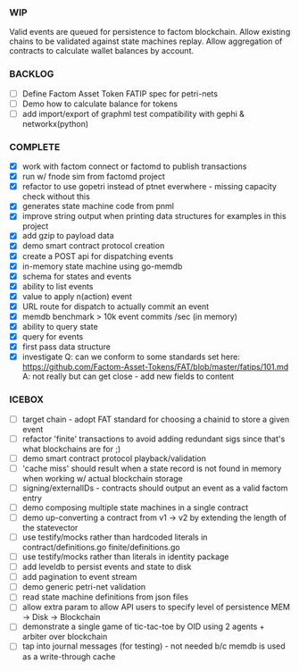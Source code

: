### WIP

Valid events are queued for persistence to factom blockchain.
Allow existing chains to be validated against state machines replay.
Allow aggregation of contracts to calculate wallet balances by account.

### BACKLOG

- [ ] Define Factom Asset Token FATIP spec for petri-nets
- [ ] Demo how to calculate balance for tokens
- [ ] add import/export of graphml test compatibility with gephi & networkx(python)

### COMPLETE
 
- [x] work with factom connect or factomd to publish transactions
- [x] run w/ fnode sim from factomd project
- [x] refactor to use gopetri instead of ptnet everwhere - missing capacity check without this
- [x] generates state machine code from pnml
- [x] improve string output when printing data structures for examples in this project
- [x] add gzip to payload data
- [x] demo smart contract protocol creation
- [x] create a POST api for dispatching events
- [x] in-memory state machine using go-memdb
- [x] schema for states and events
- [x] ability to list events 
- [x] value to apply n(action) event
- [x] URL route for dispatch to actually commit an event
- [x] memdb benchmark > 10k event commits /sec (in memory)
- [x] ability to query state
- [x] query for events
- [x] first pass data structure
- [x] investigate Q: can we conform to some standards set here: https://github.com/Factom-Asset-Tokens/FAT/blob/master/fatips/101.md
      A: not really but can get close - add new fields to content

### ICEBOX

- [ ] target chain - adopt FAT standard for choosing a chainid to store a given event
- [ ] refactor 'finite' transactions to avoid adding redundant sigs since that's what blockchains are for ;)
- [ ] demo smart contract protocol playback/validation
- [ ] 'cache miss' should result when a state record is not found in memory when working w/ actual blockchain storage
- [ ] signing/externalIDs - contracts should output an event as a valid factom entry
- [ ] demo composing multiple state machines in a single contract
- [ ] demo up-converting a contract from v1 -> v2 by extending the length of the statevector
- [ ] use testify/mocks rather than hardcoded literals in contract/definitions.go  finite/definitions.go
- [ ] use testify/mocks rather than literals in identity package 
- [ ] add leveldb to persist events and state to disk
- [ ] add pagination to event stream
- [ ] demo generic petri-net validation
- [ ] read state machine definitions from json files
- [ ] allow extra param to allow API users to specify level of persistence MEM -> Disk -> Blockchain
- [ ] demonstrate a single game of tic-tac-toe by OID using 2 agents + arbiter over blockchain
- [ ] tap into journal messages (for testing) - not needed b/c memdb is used as a write-through cache
